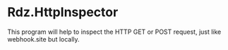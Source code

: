 # Rdz.HttpInspector
This program will help to inspect the HTTP GET or POST request, just like webhook.site but locally.